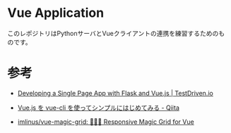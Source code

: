 # Vue Application
このレポジトリはPythonサーバとVueクライアントの連携を練習するためのものです。

# 参考
- [Developing a Single Page App with Flask and Vue.js | TestDriven.io](https://testdriven.io/blog/developing-a-single-page-app-with-flask-and-vuejs/)

- [Vue.js を vue-cli を使ってシンプルにはじめてみる - Qiita](https://qiita.com/567000/items/dde495d6a8ad1c25fa43)

- [imlinus/vue-magic-grid: 🧙‍♂️🔌 Responsive Magic Grid for Vue](https://github.com/imlinus/vue-magic-grid)